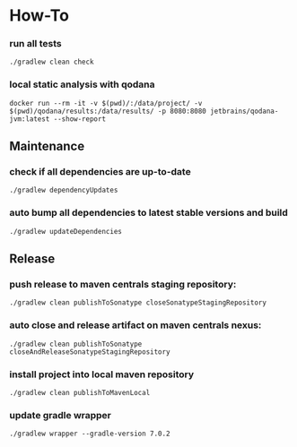 # How-To

### run all tests

	./gradlew clean check

### local static analysis with qodana

    docker run --rm -it -v $(pwd)/:/data/project/ -v $(pwd)/qodana/results:/data/results/ -p 8080:8080 jetbrains/qodana-jvm:latest --show-report

## Maintenance
### check if all dependencies are up-to-date

    ./gradlew dependencyUpdates

### auto bump all dependencies to latest stable versions and build

    ./gradlew updateDependencies
    
## Release
### push release to maven centrals staging repository:

	./gradlew clean publishToSonatype closeSonatypeStagingRepository
	
### auto close and release artifact on maven centrals nexus:

	./gradlew clean publishToSonatype closeAndReleaseSonatypeStagingRepository
    
### install project into local maven repository

	./gradlew clean publishToMavenLocal

### update gradle wrapper

    ./gradlew wrapper --gradle-version 7.0.2
